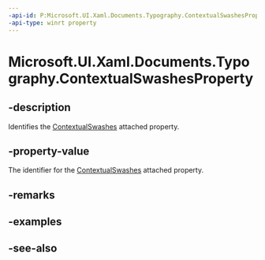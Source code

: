 ```yaml
---
-api-id: P:Microsoft.UI.Xaml.Documents.Typography.ContextualSwashesProperty
-api-type: winrt property
---
```


<!-- Property syntax
public Windows.UI.Xaml.DependencyProperty ContextualSwashesProperty { get; }
-->

# Microsoft.UI.Xaml.Documents.Typography.ContextualSwashesProperty

## -description
Identifies the [ContextualSwashes](/uwp/api/microsoft.ui.xaml.documents.typography#xaml-attached-properties) attached property.

## -property-value
The identifier for the [ContextualSwashes](/uwp/api/microsoft.ui.xaml.documents.typography#xaml-attached-properties) attached property.

## -remarks

## -examples

## -see-also
